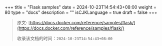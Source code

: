 +++
title = "Flask samples"
date = 2024-10-23T14:54:43+08:00
weight = 80
type = "docs"
description = ""
isCJKLanguage = true
draft = false
+++

> 原文: [https://docs.docker.com/reference/samples/flask/](https://docs.docker.com/reference/samples/flask/)
>
> 收录该文档的时间：`2024-10-23T14:54:43+08:00`
